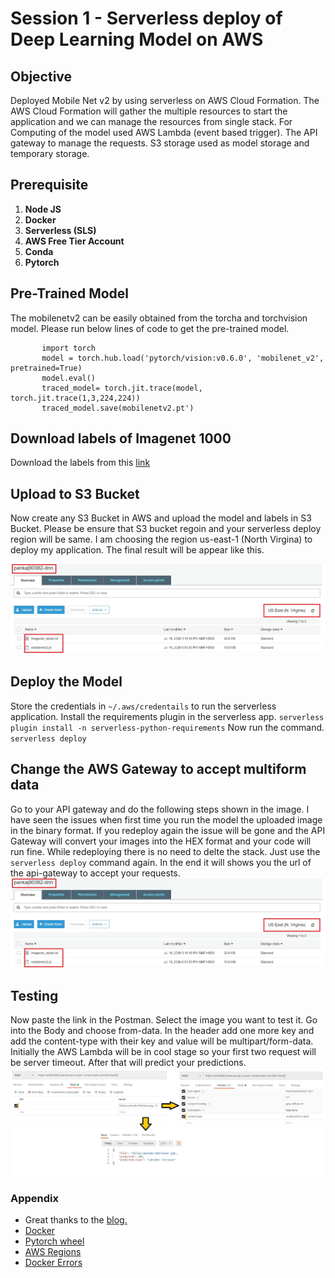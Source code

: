 # Session 1 - Serverless deploy of Deep Learning Model on AWS

## Objective
Deployed Mobile Net v2 by using serverless on AWS Cloud Formation. The AWS Cloud Formation will gather the multiple resources to start the application and we can manage the resources from single stack. For Computing of the model used AWS Lambda (event based trigger). The API gateway to manage the requests. S3 storage used as model storage and temporary storage.

## Prerequisite
1.  **Node JS** 
2.  **Docker**
3.  **Serverless (SLS)** 
4.  **AWS Free Tier Account**
5.  **Conda**
6.  **Pytorch**

## Pre-Trained Model
The mobilenetv2 can be easily obtained from the torcha and torchvision model. Please run below lines of code to get the pre-trained model.

           import torch
           model = torch.hub.load('pytorch/vision:v0.6.0', 'mobilenet_v2', pretrained=True)
           model.eval()
           traced_model= torch.jit.trace(model, torch.jit.trace(1,3,224,224))
           traced_model.save(mobilenetv2.pt')
 
 ## Download labels of Imagenet 1000
 Download the labels from this [link](https://gist.github.com/yrevar/942d3a0ac09ec9e5eb3a)
 
 ## Upload to S3 Bucket
 Now create any S3 Bucket in AWS and upload the model and labels in S3 Bucket. Please be ensure that S3 bucket regoin and your serverless deploy region will be same. I am choosing the region us-east-1 (North Virgina) to deploy my application. The final result will be appear like this.
 
<img src="S3.jpg"> 

## Deploy the Model
Store the credentials in `~/.aws/credentails` to run the serverless application. Install the requirements plugin in the serverless app.
      `serverless plugin install -n serverless-python-requirements`
Now run the command.
      `serverless deploy`

## Change the AWS Gateway to accept multiform data
Go to your API gateway and do the following steps shown in the image. I have seen the issues when first time you run the model the uploaded image in the binary format. If you redeploy again the issue will be gone and the API Gateway will convert your images into the HEX format and your code will run fine. While redeploying there is no need to delte the stack. Just use the `serverless deploy` command again. In the end it will shows you the url of the api-gateway to accept your requests.
<img src="S3.jpg">

## Testing
Now paste the link in the Postman. Select the image you want to test it. Go into the Body and choose from-data. In the header add one more key and add the content-type with their key and value will be multipart/form-data. Initially the AWS Lambda will be in cool stage so your first two request will be server timeout. After that will predict your predictions.
<img src="mobilenetv2.jpg">

### Appendix
 - Great thanks to the [blog.](https://towardsdatascience.com/scaling-machine-learning-from-zero-to-hero-d63796442526)
 - [Docker](https://docs.docker.com/engine/install/ubuntu/) 
 - [Pytorch wheel](https://download.pytorch.org/whl/torch_stable.html)
 - [AWS Regions](https://docs.aws.amazon.com/general/latest/gr/rande.html#regional-endpoints)
 - [Docker Errors](https://www.digitalocean.com/community/questions/how-to-fix-docker-got-permission-denied-while-trying-to-connect-to-the-docker-daemon-socket)
